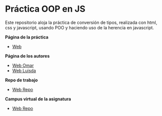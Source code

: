 # Práctica OOP en JS

Este repositorio aloja la práctica de conversión de tipos, realizada con html, css y javascript, usando POO y haciendo uso de la herencia en javascript.

**Página de la práctica**

* [Web]()

**Página de los autores**

* [Web Omar]("http://alu0100819182.github.io")
* [Web Luisda]("http://luisdavidpm.github.io")

**Repo de trabajo**

* [Web Repo]("https://github.com/Luisdavidpm/object-oriented-programming-in-js-omarluisda")

**Campus virtual de la asignatura**

* [Web Repo]("https://campusvirtual.ull.es/1516/course/view.php?id=178")
